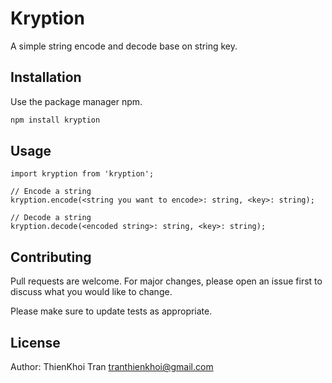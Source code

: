 # Kryption

A simple string encode and decode base on string key.

## Installation

Use the package manager npm.

```bash
npm install kryption
```

## Usage

```javascripta
import kryption from 'kryption';

// Encode a string
kryption.encode(<string you want to encode>: string, <key>: string);

// Decode a string
kryption.decode(<encoded string>: string, <key>: string);
```

## Contributing
Pull requests are welcome. For major changes, please open an issue first to discuss what you would like to change.

Please make sure to update tests as appropriate.

## License
Author: ThienKhoi Tran <tranthienkhoi@gmail.com>
